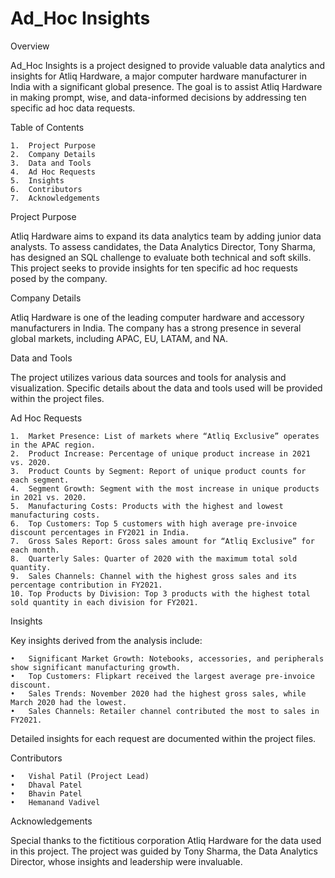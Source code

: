 # Ad_Hoc Insights

Overview

Ad_Hoc Insights is a project designed to provide valuable data analytics and insights for Atliq Hardware, a major computer hardware manufacturer in India with a significant global presence. The goal is to assist Atliq Hardware in making prompt, wise, and data-informed decisions by addressing ten specific ad hoc data requests.

Table of Contents

	1.	Project Purpose
	2.	Company Details
	3.	Data and Tools
	4.	Ad Hoc Requests
	5.	Insights
	6.	Contributors
	7.	Acknowledgements

Project Purpose

Atliq Hardware aims to expand its data analytics team by adding junior data analysts. To assess candidates, the Data Analytics Director, Tony Sharma, has designed an SQL challenge to evaluate both technical and soft skills. This project seeks to provide insights for ten specific ad hoc requests posed by the company.

Company Details

Atliq Hardware is one of the leading computer hardware and accessory manufacturers in India. The company has a strong presence in several global markets, including APAC, EU, LATAM, and NA.

Data and Tools

The project utilizes various data sources and tools for analysis and visualization. Specific details about the data and tools used will be provided within the project files.

Ad Hoc Requests

	1.	Market Presence: List of markets where “Atliq Exclusive” operates in the APAC region.
	2.	Product Increase: Percentage of unique product increase in 2021 vs. 2020.
	3.	Product Counts by Segment: Report of unique product counts for each segment.
	4.	Segment Growth: Segment with the most increase in unique products in 2021 vs. 2020.
	5.	Manufacturing Costs: Products with the highest and lowest manufacturing costs.
	6.	Top Customers: Top 5 customers with high average pre-invoice discount percentages in FY2021 in India.
	7.	Gross Sales Report: Gross sales amount for “Atliq Exclusive” for each month.
	8.	Quarterly Sales: Quarter of 2020 with the maximum total sold quantity.
	9.	Sales Channels: Channel with the highest gross sales and its percentage contribution in FY2021.
	10.	Top Products by Division: Top 3 products with the highest total sold quantity in each division for FY2021.

Insights

Key insights derived from the analysis include:

	•	Significant Market Growth: Notebooks, accessories, and peripherals show significant manufacturing growth.
	•	Top Customers: Flipkart received the largest average pre-invoice discount.
	•	Sales Trends: November 2020 had the highest gross sales, while March 2020 had the lowest.
	•	Sales Channels: Retailer channel contributed the most to sales in FY2021.

Detailed insights for each request are documented within the project files.

Contributors

	•	Vishal Patil (Project Lead)
	•	Dhaval Patel
	•	Bhavin Patel
	•	Hemanand Vadivel

Acknowledgements

Special thanks to the fictitious corporation Atliq Hardware for the data used in this project. The project was guided by Tony Sharma, the Data Analytics Director, whose insights and leadership were invaluable.

